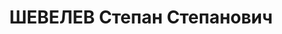 ---
title: ШЕВЕЛЕВ Степан Степанович
description: подполковник царской армии, служил в РККА, в 1918 начальник штаба обороны
  Кизляра, в 1920 - начальник Первой сводной Азербайджанской рабоче-крестьянской Советской
  стрелковой дивизии.
---
